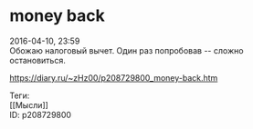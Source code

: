 money back
===========

   
 2016-04-10, 23:59   
  Обожаю налоговый вычет. Один раз попробовав -- сложно остановиться.   
    
 <https://diary.ru/~zHz00/p208729800_money-back.htm>   
   
 Теги:   
 [[Мысли]]   
 ID: p208729800